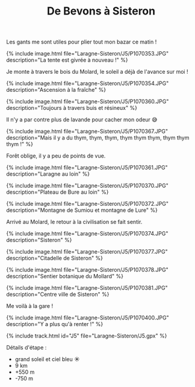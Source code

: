 ﻿---
title: "De Bevons à Sisteron"
permalink: /Laragne-Sisteron/J5/
sidebar:
  nav: "laragne_sisteron"
enable_tracks: true
---

Les gants me sont utiles pour plier tout mon bazar ce matin !

{% include image.html file="Laragne-Sisteron/J5/P1070353.JPG" description="La tente est givrée à nouveau !" %}

Je monte à travers le bois du Molard, le soleil a déjà de l'avance sur moi !

{% include image.html file="Laragne-Sisteron/J5/P1070354.JPG" description="Ascension à la fraîche" %}

{% include image.html file="Laragne-Sisteron/J5/P1070360.JPG" description="Toujours à travers buis et résineux" %}

Il n'y a par contre plus de lavande pour cacher mon odeur :sweat_smile:

{% include image.html file="Laragne-Sisteron/J5/P1070367.JPG" description="Mais il y a du thym, thym, thym, thym thym thym, thym thym thym !" %}

Forêt oblige, il y a peu de points de vue.

{% include image.html file="Laragne-Sisteron/J5/P1070361.JPG" description="Laragne au loin" %}

{% include image.html file="Laragne-Sisteron/J5/P1070370.JPG" description="Plateau de Bure au loin" %}

{% include image.html file="Laragne-Sisteron/J5/P1070372.JPG" description="Montagne de Sumiou et montagne de Lure" %}

Arrivé au Molard, le retour à la civilisation se fait sentir.

{% include image.html file="Laragne-Sisteron/J5/P1070374.JPG" description="Sisteron" %}

{% include image.html file="Laragne-Sisteron/J5/P1070377.JPG" description="Citadelle de Sisteron" %}

{% include image.html file="Laragne-Sisteron/J5/P1070378.JPG" description="Sentier botanique du Mollard" %}

{% include image.html file="Laragne-Sisteron/J5/P1070381.JPG" description="Centre ville de Sisteron" %}

Me voilà à la gare !

{% include image.html file="Laragne-Sisteron/J5/P1070400.JPG" description="Y a plus qu'à renter !" %}

{% include track.html id="J5" file="Laragne-Sisteron/J5.gpx" %}

Détails d'étape :
* grand soleil et ciel bleu :sunny:
* 9 km
* +550 m
* -750 m

